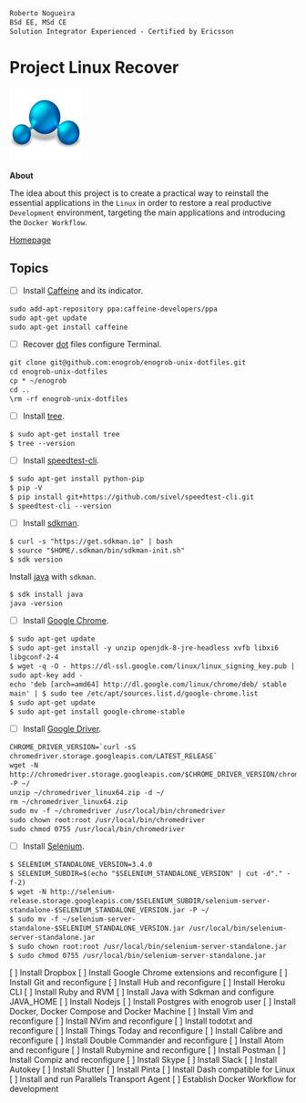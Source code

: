 ```
Roberto Nogueira  
BSd EE, MSd CE
Solution Integrator Experienced - Certified by Ericsson
```
# Project Linux Recover

![project image](images/project.png)

**About**

The idea about this project is to create a practical way to reinstall the essential applications in the `Linux` in order to restore a real productive `Development` environment, targeting the main applications and introducing the `Docker Workflow`.

[Homepage](https://project.com)

## Topics

* [ ] Install [Caffeine](http://www.edivaldobrito.com.br/impedir-o-bloqueio-da-tela/) and its indicator.
```
sudo add-apt-repository ppa:caffeine-developers/ppa
sudo apt-get update
sudo apt-get install caffeine
```

* [ ] Recover [dot](https://github.com/enogrob/enogrob-unix-dotfiles) files configure Terminal.
```
git clone git@github.com:enogrob/enogrob-unix-dotfiles.git
cd enogrob-unix-dotfiles
cp * ~/enogrob
cd ..
\rm -rf enogrob-unix-dotfiles
```

* [ ] Install [tree](https://askubuntu.com/questions/572093/how-to-install-tree-with-command-line).
```shell
$ sudo apt-get install tree
$ tree --version
```

* [ ] Install [speedtest-cli](https://github.com/sivel/speedtest-cli).
```shell
$ sudo apt-get install python-pip
$ pip -V
$ pip install git+https://github.com/sivel/speedtest-cli.git
$ speedtest-cli --version
```

* [ ] Install [sdkman](http://sdkman.io/install.html).
```shell
$ curl -s "https://get.sdkman.io" | bash
$ source "$HOME/.sdkman/bin/sdkman-init.sh"
$ sdk version
```
Install [java](http://sdkman.io/usage.html) with `sdkman`.
```shell
$ sdk install java
java -version
```

* [ ] Install [Google Chrome](http://askubuntu.com/questions/760085/how-do-you-install-google-chrome-on-ubuntu-16-04).
```shel
$ sudo apt-get update
$ sudo apt-get install -y unzip openjdk-8-jre-headless xvfb libxi6 libgconf-2-4
$ wget -q -O - https://dl-ssl.google.com/linux/linux_signing_key.pub | sudo apt-key add -
echo 'deb [arch=amd64] http://dl.google.com/linux/chrome/deb/ stable main' | $ sudo tee /etc/apt/sources.list.d/google-chrome.list
$ sudo apt-get update
$ sudo apt-get install google-chrome-stable
```

* [ ] Install [Google Driver](http://askubuntu.com/questions/760085/how-do-you-install-google-chrome-on-ubuntu-16-04).
```shell
CHROME_DRIVER_VERSION=`curl -sS chromedriver.storage.googleapis.com/LATEST_RELEASE`
wget -N http://chromedriver.storage.googleapis.com/$CHROME_DRIVER_VERSION/chromedriver_linux64.zip -P ~/
unzip ~/chromedriver_linux64.zip -d ~/
rm ~/chromedriver_linux64.zip
sudo mv -f ~/chromedriver /usr/local/bin/chromedriver
sudo chown root:root /usr/local/bin/chromedriver
sudo chmod 0755 /usr/local/bin/chromedriver
```

* [ ] Install [Selenium](https://gist.github.com/ziadoz/3e8ab7e944d02fe872c3454d17af31a5).
```shell
$ SELENIUM_STANDALONE_VERSION=3.4.0
$ SELENIUM_SUBDIR=$(echo "$SELENIUM_STANDALONE_VERSION" | cut -d"." -f-2)
$ wget -N http://selenium-release.storage.googleapis.com/$SELENIUM_SUBDIR/selenium-server-standalone-$SELENIUM_STANDALONE_VERSION.jar -P ~/
$ sudo mv -f ~/selenium-server-standalone-$SELENIUM_STANDALONE_VERSION.jar /usr/local/bin/selenium-server-standalone.jar
$ sudo chown root:root /usr/local/bin/selenium-server-standalone.jar
$ sudo chmod 0755 /usr/local/bin/selenium-server-standalone.jar
```

[ ] Install Dropbox
[ ] Install Google Chrome extensions and reconfigure
[ ] Install Git and reconfigure
[ ] Install Hub and reconfigure
[ ] Install Heroku CLI
[ ] Install Ruby and RVM
[ ] Install Java with Sdkman and configure JAVA_HOME
[ ] Install Nodejs
[ ] Install Postgres with enogrob user
[ ] Install Docker, Docker Compose and Docker Machine
[ ] Install Vim and reconfigure
[ ] Install NVim and reconfigure
[ ] Install todotxt and reconfigure
[ ] Install Things Today and reconfigure
[ ] Install Calibre and reconfigure
[ ] Install Double Commander and reconfigure
[ ] Install Atom and reconfigure
[ ] Install Rubymine and reconfigure
[ ] Install Postman
[ ] Install Compiz and reconfigure
[ ] Install Skype
[ ] Install Slack
[ ] Install Autokey
[ ] Install Shutter
[ ] Install Pinta
[ ] Install Dash compatible for Linux
[ ] Install and run Parallels Transport Agent
[ ] Establish Docker Workflow for development
```
